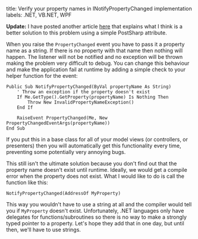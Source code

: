 title: Verify your property names in INotifyPropertyChanged implementation
labels: .NET, VB.NET, WPF

<strong>Update:</strong> I have posted another article <a href="/easier-propertychanged-notification-with-postsharp">here</a> that explains what I think is a better solution to this problem using a simple PostSharp attribute.

When you raise the <code>PropertyChanged</code> event you have to pass it a property name as a string.  If there is no property with that name then nothing will happen.  The listener will not be notified and no exception will be thrown making the problem very difficult to debug.  You can change this behaviour and make the application fail at runtime by adding a simple check to your helper function for the event<!--break-->:

	Public Sub NotifyPropertyChanged(ByVal propertyName As String)
	    ' Throw an exception if the property doesn't exist
	    If Me.GetType().GetProperty(propertyName) Is Nothing Then
	        Throw New InvalidPropertyNameException()
	    End If

	    RaiseEvent PropertyChanged(Me, New PropertyChangedEventArgs(propertyName))
	End Sub

If you put this in a base class for all of your model views (or controllers, or presenters) then you will automatically get this functionality every time, preventing some potentially very annoying bugs.

This still isn't the ultimate solution because you don't find out that the property name doesn't exist until runtime.  Ideally, we would get a compile error when the property does not exist.  What I would like to do is call the function like this:

	NotifyPropertyChanged(AddressOf MyProperty)

This way you wouldn't have to use a string at all and the compiler would tell you if <code>MyProperty</code> doesn't exist.  Unfortunately, .NET languages only have delegates for functions/subroutines so there is no way to make a strongly typed pointer to a property.  Let's hope they add that in one day, but until then, we'll have to use strings.